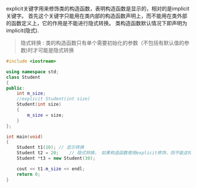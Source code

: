 explicit关键字用来修饰类的构造函数，表明构造函数是显示的，相对的是implicit关键字。
首先这个关键字只能用在类内部的构造函数声明上，而不能用在类外部的函数定义上，它的作用是不能进行隐式转换。
类构造函数默认情况下即声明为implicit(隐式).

> 隐式转换 : 类的构造函数只有单个需要初始化的参数（不包括有默认值的参数)时才可能是隐式转换

```cpp
#include <iostream>

using namespace std;
class Student
{
public:
    int m_size;
    //explicit Student(int size)
    Student(int size)
    {
        m_size = size;
    }
};

int main(void)
{
    Student t1(10); // 显示转换
    Student t2 = 20;    // 隐式转换， 如果构造函数使用explicit修饰，则不能这样
    Student *t3 = new Student(30);

    cout << t1.m_size << endl;
    return 0;
}
```